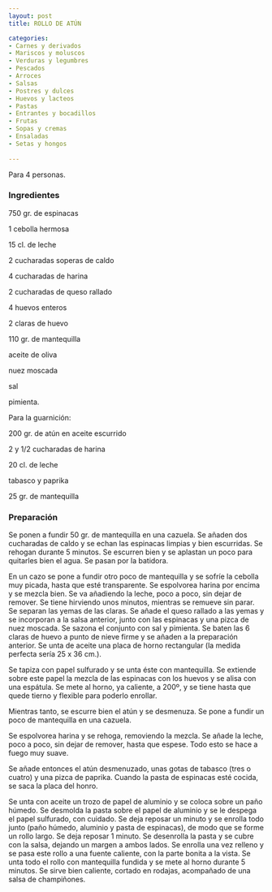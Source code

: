 ```yaml
---
layout: post
title: ROLLO DE ATÚN

categories:
- Carnes y derivados
- Mariscos y moluscos
- Verduras y legumbres
- Pescados
- Arroces
- Salsas
- Postres y dulces
- Huevos y lacteos
- Pastas
- Entrantes y bocadillos
- Frutas
- Sopas y cremas
- Ensaladas
- Setas y hongos
 
---
```

Para 4 personas.

<h3>Ingredientes</h3>
750 gr. de espinacas

1 cebolla hermosa

15 cl. de leche

2 cucharadas soperas de caldo

4 cucharadas de harina

2 cucharadas de queso rallado

4 huevos enteros

2 claras de huevo

110 gr. de mantequilla

aceite de oliva

nuez moscada

sal

pimienta.

Para la guarnición:

200 gr. de atún en aceite escurrido

2 y 1/2 cucharadas de harina

20 cl. de leche

tabasco y paprika

25 gr. de mantequilla

<h3>Preparación</h3>
Se ponen a fundir 50 gr. de mantequilla en una cazuela. Se añaden dos cucharadas de caldo y se echan las espinacas limpias y bien escurridas. Se rehogan durante 5 minutos. Se escurren bien y se aplastan un poco para quitarles bien el agua. Se pasan por la batidora.

En un cazo se pone a fundir otro poco de mantequilla y se sofríe la cebolla muy picada, hasta que esté transparente. Se espolvorea harina por encima y se mezcla bien. Se va añadiendo la leche, poco a poco, sin dejar de remover. Se tiene hirviendo unos minutos, mientras se remueve sin parar. Se separan las yemas de las claras. Se añade el queso rallado a las yemas y se incorporan a la salsa anterior, junto con las espinacas y una pizca de nuez moscada. Se sazona el conjunto con sal y pimienta. Se baten las 6 claras de huevo a punto de nieve firme y se añaden a la preparación anterior. Se unta de aceite una placa de horno rectangular (la medida perfecta sería 25 x 36 cm.).

Se tapiza con papel sulfurado y se unta éste con mantequilla. Se extiende sobre este papel la mezcla de las espinacas con los huevos y se alisa con una espátula. Se mete al horno, ya caliente, a 200&ordm;, y se tiene hasta que quede tierno y flexible para poderlo enrollar.

Mientras tanto, se escurre bien el atún y se desmenuza. Se pone a fundir un poco de mantequilla en una cazuela.

Se espolvorea harina y se rehoga, removiendo la mezcla. Se añade la leche, poco a poco, sin dejar de remover, hasta que espese. Todo esto se hace a fuego muy suave.

Se añade entonces el atún desmenuzado, unas gotas de tabasco (tres o cuatro) y una pizca de paprika. Cuando la pasta de espinacas esté cocida, se saca la placa del honro.

Se unta con aceite un trozo de papel de aluminio y se coloca sobre un paño húmedo. Se desmolda la pasta sobre el papel de aluminio y se le despega el papel sulfurado, con cuidado. Se deja reposar un minuto y se enrolla todo junto (paño húmedo, aluminio y pasta de espinacas), de modo que se forme un rollo largo. Se deja reposar 1 minuto. Se desenrolla la pasta y se cubre con la salsa, dejando un margen a ambos lados. Se enrolla una vez relleno y se pasa este rollo a una fuente caliente, con la parte bonita a la vista. Se unta todo el rollo con mantequilla fundida y se mete al horno durante 5 minutos. Se sirve bien caliente, cortado en rodajas, acompañado de una salsa de champiñones.

